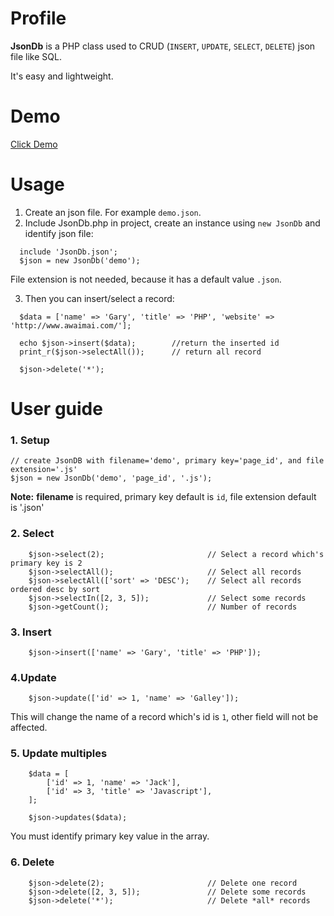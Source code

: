 # Profile
**JsonDb** is a PHP class used to CRUD (`INSERT`, `UPDATE`, `SELECT`, `DELETE`) json file like SQL.

It's easy and lightweight.

# Demo
[Click Demo](http://www.awaimai.com/demo/JsonDb/example/)


# Usage
1. Create an json file. For example `demo.json`.
2. Include JsonDb.php in project, create an instance using `new JsonDb` and identify json file:
```
  include 'JsonDb.json';
  $json = new JsonDb('demo');
```
File extension is not needed, because it has a default value `.json`.

3. Then you can insert/select a record:
```
  $data = ['name' => 'Gary', 'title' => 'PHP', 'website' => 'http://www.awaimai.com/'];

  echo $json->insert($data);        //return the inserted id
  print_r($json->selectAll());      // return all record

  $json->delete('*');
```
# User guide

### 1. Setup
```
// create JsonDB with filename='demo', primary key='page_id', and file extension='.js'
$json = new JsonDb('demo', 'page_id', '.js');
```
**Note:** **filename** is required, primary key default is `id`, file extension default is '.json'

### 2. Select
```
    $json->select(2);                       // Select a record which's primary key is 2
    $json->selectAll();                     // Select all records
    $json->selectAll(['sort' => 'DESC');    // Select all records ordered desc by sort
    $json->selectIn([2, 3, 5]);             // Select some records
    $json->getCount();                      // Number of records
```

### 3. Insert
```
    $json->insert(['name' => 'Gary', 'title' => 'PHP']);
```

### 4.Update
```
    $json->update(['id' => 1, 'name' => 'Galley']);
```
This will change the name of a record which's id is `1`, other field will not be affected.

### 5. Update multiples
```
    $data = [
        ['id' => 1, 'name' => 'Jack'],
        ['id' => 3, 'title' => 'Javascript'],
    ];

    $json->updates($data);
```
You must identify primary key value in the array.

### 6. Delete
```
    $json->delete(2);                       // Delete one record
    $json->delete([2, 3, 5]);               // Delete some records
    $json->delete('*');                     // Delete *all* records
```




